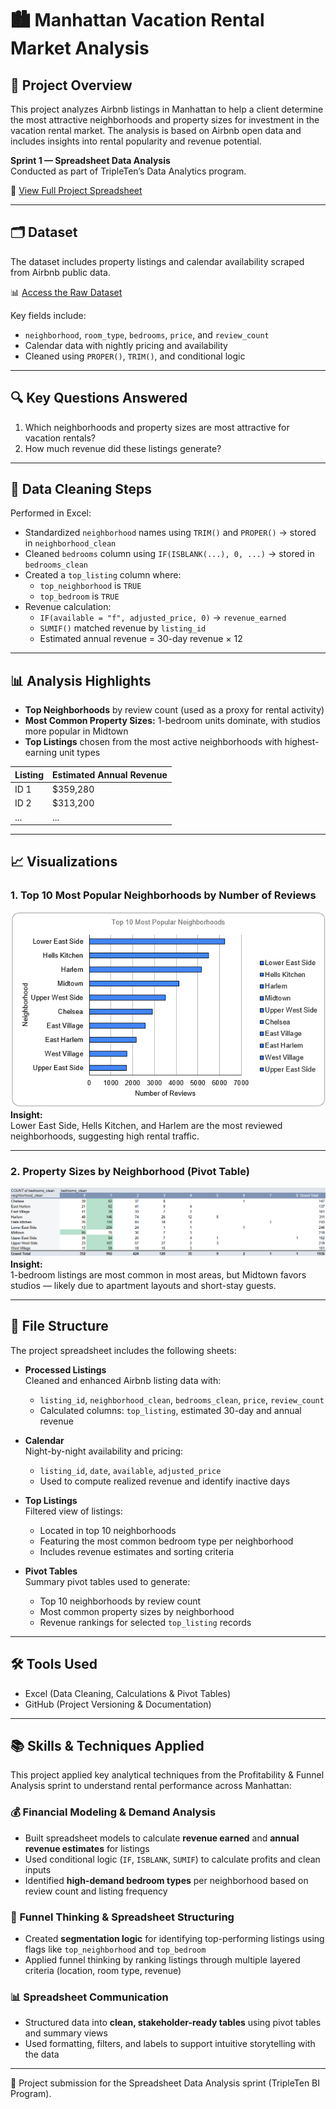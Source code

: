 # 🏙️ Manhattan Vacation Rental Market Analysis

## 📌 Project Overview

This project analyzes Airbnb listings in Manhattan to help a client determine the most attractive neighborhoods and property sizes for investment in the vacation rental market. The analysis is based on Airbnb open data and includes insights into rental popularity and revenue potential.

**Sprint 1 — Spreadsheet Data Analysis**  
Conducted as part of TripleTen’s Data Analytics program.

📄 [View Full Project Spreadsheet](https://docs.google.com/spreadsheets/d/1GqIG4HPlfzu_2T8SJvossuLtErgViuUOdrMulZeVoYI/edit?gid=442099053#gid=442099053)

---

## 🗂️ Dataset

The dataset includes property listings and calendar availability scraped from Airbnb public data.

📊 [Access the Raw Dataset](https://docs.google.com/spreadsheets/d/1qdnGCyf_eMhtXXvbPIc8wnz3WIlllL2GnlYvVBlufx8/copy)

Key fields include:
- `neighborhood`, `room_type`, `bedrooms`, `price`, and `review_count`  
- Calendar data with nightly pricing and availability  
- Cleaned using `PROPER()`, `TRIM()`, and conditional logic

---

## 🔍 Key Questions Answered

1. Which neighborhoods and property sizes are most attractive for vacation rentals?  
2. How much revenue did these listings generate?

---

## 🧼 Data Cleaning Steps

Performed in Excel:
- Standardized `neighborhood` names using `TRIM()` and `PROPER()` → stored in `neighborhood_clean`  
- Cleaned `bedrooms` column using `IF(ISBLANK(...), 0, ...)` → stored in `bedrooms_clean`  
- Created a `top_listing` column where:
  - `top_neighborhood` is `TRUE`
  - `top_bedroom` is `TRUE`  
- Revenue calculation:
  - `IF(available = "f", adjusted_price, 0)` → `revenue_earned`
  - `SUMIF()` matched revenue by `listing_id`
  - Estimated annual revenue = 30-day revenue × 12

---

## 📊 Analysis Highlights

- **Top Neighborhoods** by review count (used as a proxy for rental activity)  
- **Most Common Property Sizes:** 1-bedroom units dominate, with studios more popular in Midtown  
- **Top Listings** chosen from the most active neighborhoods with highest-earning unit types

| Listing | Estimated Annual Revenue |
|---------|---------------------------|
| ID 1    | $359,280                  |
| ID 2    | $313,200                  |
| ...     | ...                       |

---

## 📈 Visualizations

### 1. Top 10 Most Popular Neighborhoods by Number of Reviews  
![Top 10 Neighborhoods](visualizations/most_popular_neighborhoods.png)  
**Insight:**  
Lower East Side, Hells Kitchen, and Harlem are the most reviewed neighborhoods, suggesting high rental traffic.

---

### 2. Property Sizes by Neighborhood (Pivot Table)  
![Bedrooms by Neighborhood](visualizations/most_popular_by_bedroom_spaces.png)  
**Insight:**  
1-bedroom listings are most common in most areas, but Midtown favors studios — likely due to apartment layouts and short-stay guests.

---

## 📁 File Structure

The project spreadsheet includes the following sheets:

- **Processed Listings**  
  Cleaned and enhanced Airbnb listing data with:
  - `listing_id`, `neighborhood_clean`, `bedrooms_clean`, `price`, `review_count`
  - Calculated columns: `top_listing`, estimated 30-day and annual revenue

- **Calendar**  
  Night-by-night availability and pricing:
  - `listing_id`, `date`, `available`, `adjusted_price`
  - Used to compute realized revenue and identify inactive days

- **Top Listings**  
  Filtered view of listings:
  - Located in top 10 neighborhoods  
  - Featuring the most common bedroom type per neighborhood  
  - Includes revenue estimates and sorting criteria

- **Pivot Tables**  
  Summary pivot tables used to generate:
  - Top 10 neighborhoods by review count  
  - Most common property sizes by neighborhood  
  - Revenue rankings for selected `top_listing` records

---

## 🛠️ Tools Used

- Excel (Data Cleaning, Calculations & Pivot Tables)  
- GitHub (Project Versioning & Documentation)

---

## 📚 Skills & Techniques Applied

This project applied key analytical techniques from the Profitability & Funnel Analysis sprint to understand rental performance across Manhattan:

### 💰 Financial Modeling & Demand Analysis
- Built spreadsheet models to calculate **revenue earned** and **annual revenue estimates** for listings
- Used conditional logic (`IF`, `ISBLANK`, `SUMIF`) to calculate profits and clean inputs
- Identified **high-demand bedroom types** per neighborhood based on review count and listing frequency

### 🧭 Funnel Thinking & Spreadsheet Structuring
- Created **segmentation logic** for identifying top-performing listings using flags like `top_neighborhood` and `top_bedroom`
- Applied funnel thinking by ranking listings through multiple layered criteria (location, room type, revenue)

### 📊 Spreadsheet Communication
- Structured data into **clean, stakeholder-ready tables** using pivot tables and summary views
- Used formatting, filters, and labels to support intuitive storytelling with the data

---

🚀 Project submission for the Spreadsheet Data Analysis sprint (TripleTen BI Program).
